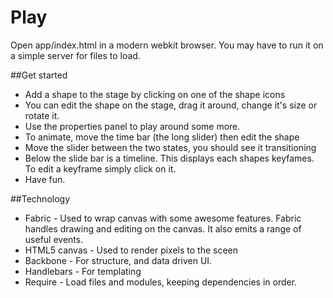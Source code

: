 Play
=========

Open app/index.html in a modern webkit browser. You may have to run it on a simple server for files to load.

##Get started

- Add a shape to the stage by clicking on one of the shape icons
- You can edit the shape on the stage, drag it around, change it's size or rotate it.
- Use the properties panel to play around some more.
- To animate, move the time bar (the long slider) then edit the shape
- Move the slider between the two states, you should see it transitioning
- Below the slide bar is a timeline. This displays each shapes keyfames. To edit a keyframe simply click on it.
- Have fun. 

##Technology

- Fabric - Used to wrap canvas with some awesome features. Fabric handles drawing and editing on the canvas. It also emits a range of useful events.
- HTML5 canvas - Used to render pixels to the sceen
- Backbone - For structure, and data driven UI.
- Handlebars - For templating
- Require - Load files and modules, keeping dependencies in order.

